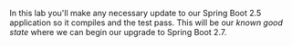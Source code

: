 In this lab you'll make any necessary update to our Spring Boot 2.5 application so it compiles and the test pass. This will be our _known good state_ where we can begin our upgrade to Spring Boot 2.7.

